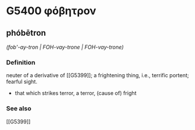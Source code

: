 # G5400 φόβητρον

## phóbētron

_(fob'-ay-tron | FOH-vay-trone | FOH-vay-trone)_

### Definition

neuter of a derivative of [[G5399]]; a frightening thing, i.e., terrific portent; fearful sight.

- that which strikes terror, a terror, (cause of) fright

### See also

[[G5399]]

